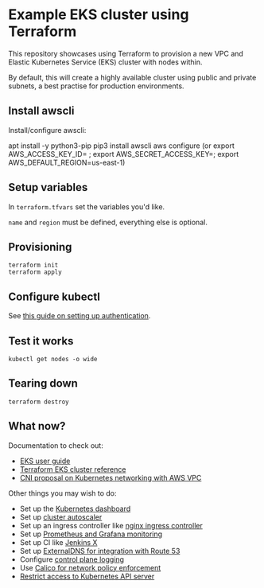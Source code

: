 # Example EKS cluster using Terraform

This repository showcases using Terraform to provision a new VPC and Elastic Kubernetes Service (EKS) cluster with nodes within.

By default, this will create a highly available cluster using public and private subnets, a best practise for production environments.

## Install awscli

Install/configure awscli:

apt install -y python3-pip
pip3 install awscli
aws configure (or export AWS_ACCESS_KEY_ID= ; export AWS_SECRET_ACCESS_KEY=; export AWS_DEFAULT_REGION=us-east-1)


## Setup variables

In `terraform.tfvars` set the variables you'd like.

`name` and `region` must be defined, everything else is optional.

## Provisioning

```shell
terraform init
terraform apply
```

## Configure kubectl

See [this guide on setting up authentication](https://docs.aws.amazon.com/eks/latest/userguide/managing-auth.html).

## Test it works

```shell
kubectl get nodes -o wide
```

## Tearing down

```shell
terraform destroy
```

## What now?

Documentation to check out:
* [EKS user guide](https://docs.aws.amazon.com/eks/latest/userguide)
* [Terraform EKS cluster reference](https://www.terraform.io/docs/providers/aws/r/eks_cluster.html)
* [CNI proposal on Kubernetes networking with AWS VPC](https://github.com/aws/amazon-vpc-cni-k8s/blob/master/docs/cni-proposal.md)

Other things you may wish to do:
* Set up the [Kubernetes dashboard](https://docs.aws.amazon.com/eks/latest/userguide/dashboard-tutorial.html)
* Set up [cluster autoscaler](https://docs.aws.amazon.com/eks/latest/userguide/cluster-autoscaler.html)
* Set up an ingress controller like [nginx ingress controller](https://kubernetes.github.io/ingress-nginx/deploy/#aws)
* Set up [Prometheus and Grafana monitoring](https://www.eksworkshop.com/intermediate/240_monitoring/)
* Set up CI like [Jenkins X](https://jenkins-x.io/docs/)
* Set up [ExternalDNS for integration with Route 53](https://github.com/kubernetes-sigs/external-dns)
* Configure [control plane logging](https://docs.aws.amazon.com/eks/latest/userguide/control-plane-logs.html)
* Use [Calico for network policy enforcement](https://docs.aws.amazon.com/eks/latest/userguide/calico.html)
* [Restrict access to Kubernetes API server](https://docs.aws.amazon.com/eks/latest/userguide/cluster-endpoint.html)
